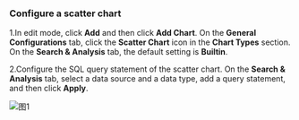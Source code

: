 ### Configure a scatter chart

1.In edit mode, click **Add** and then click **Add Chart**. On the **General Configurations** tab, click the **Scatter Chart** icon in the **Chart Types** section. On the **Search & Analysis** tab, the default setting is **Builtin**.

2.Configure the SQL query statement of the scatter chart.
On the **Search & Analysis** tab, select a data source and a data type, add a query statement, and then click **Apply**.

![图1](/img/src/en/visulization/scatterPlot/scatterPlot1.png)
